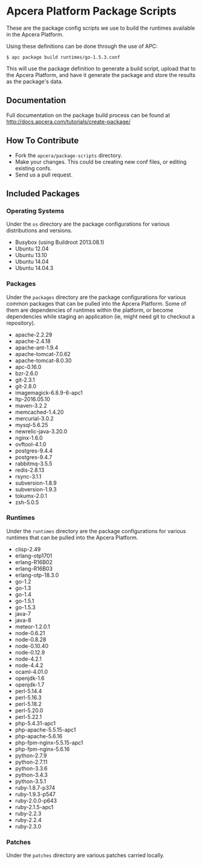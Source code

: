 # Apcera Platform Package Scripts

These are the package config scripts we use to build the runtimes available in the Apcera Platform.

Using these definitions can be done through the use of APC:

```console
$ apc package build runtimes/go-1.5.3.conf
```

This will use the package definition to generate a build script, upload that to
the Apcera Platform, and have it generate the package and store the results as the
package's data.

## Documentation

Full documentation on the package build process can be found at http://docs.apcera.com/tutorials/create-package/

## How To Contribute

* Fork the `apcera/package-scripts` directory.
* Make your changes. This could be creating new conf files, or editing existing confs.
* Send us a pull request.

## Included Packages

### Operating Systems

Under the `os` directory are the package configurations for various
distributions and versions.

* Busybox (using Buildroot 2013.08.1)
* Ubuntu 12.04
* Ubuntu 13.10
* Ubuntu 14.04
* Ubuntu 14.04.3

### Packages

Under the `packages` directory are the package configurations for various common
packages that can be pulled into the Apcera Platform. Some of them are dependencies of
runtimes within the platform, or become dependencies while staging an
application (ie, might need git to checkout a repository).

* apache-2.2.29
* apache-2.4.18
* apache-ant-1.9.4
* apache-tomcat-7.0.62
* apache-tomcat-8.0.30
* apc-0.16.0
* bzr-2.6.0
* git-2.3.1
* git-2.8.0
* imagemagick-6.8.9-6-apc1
* ltp-2016.05.10
* maven-3.2.2
* memcached-1.4.20
* mercurial-3.0.2
* mysql-5.6.25
* newrelic-java-3.20.0
* nginx-1.6.0
* ovftool-4.1.0
* postgres-9.4.4
* postgres-9.4.7
* rabbitmq-3.5.5
* redis-2.8.13
* rsync-3.1.1
* subversion-1.8.9
* subversion-1.9.3
* tokumx-2.0.1
* zsh-5.0.5

### Runtimes

Under the `runtimes` directory are the package configurations for various
runtimes that can be pulled into the Apcera Platform.

* clisp-2.49
* erlang-otp1701
* erlang-R16B02
* erlang-R16B03
* erlang-otp-18.3.0
* go-1.2
* go-1.3
* go-1.4
* go-1.5.1
* go-1.5.3
* java-7
* java-8
* meteor-1.2.0.1
* node-0.6.21
* node-0.8.28
* node-0.10.40
* node-0.12.9
* node-4.2.1
* node-4.4.2
* ocaml-4.01.0
* openjdk-1.6
* openjdk-1.7
* perl-5.14.4
* perl-5.16.3
* perl-5.18.2
* perl-5.20.0
* perl-5.22.1
* php-5.4.31-apc1
* php-apache-5.5.15-apc1
* php-apache-5.6.16
* php-fpm-nginx-5.5.15-apc1
* php-fpm-nginx-5.6.16
* python-2.7.9
* python-2.7.11
* python-3.3.6
* python-3.4.3
* python-3.5.1
* ruby-1.8.7-p374
* ruby-1.9.3-p547
* ruby-2.0.0-p643
* ruby-2.1.5-apc1
* ruby-2.2.3
* ruby-2.2.4
* ruby-2.3.0


### Patches

Under the `patches` directory are various patches carried locally.
